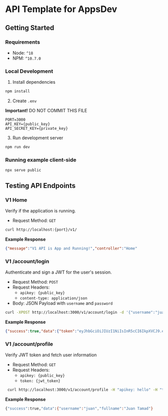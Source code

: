 # API Template for AppsDev

## Getting Started

### Requirements

- Node: `^18`
- NPM: `^10.7.0`

### Local Development

1. Install dependencies
```sh
npm install
```

2. Create `.env`

**Important!** DO NOT COMMIT THIS FILE
```env
PORT=3000
API_KEY={public_key}
API_SECRET_KEY={private_key}
```

3. Run development server

```sh
npm run dev
```

### Running example client-side

```env
npx serve public
```


## Testing API Endpoints

### V1 Home
Verify if the application is running.

- Request Method: `GET`

```sh
curl http://localhost:{port}/v1/
```

**Example Response**
```json
{"message":"V1 API is App and Running!","controller":"Home"
```

### V1 /account/login
Authenticate and sign a JWT for the user's session.

- Request Method: `POST`
- Request Headers:
  - `apikey: {public_key}`
  - `content-type: application/json`
- Body: JSON Payload with `username` and `password`
    
```sh
curl -XPOST http://localhost:3000/v1/account/login -d '{"username":"juan","password":"tamad"}' -H "apikey: hello" -H "content-type: application/json"
```

**Example Response**
```json
{"success":true,"data":{"token":"eyJhbGciOiJIUzI1NiIsInR5cCI6IkpXVCJ9.eyJ1c2VybmFtZSI6Imp1YW4iLCJpYXQiOjE3MjcwMTMwMjgsImV4cCI6MTcyNzA5OTQyOH0.Knt_g1ChjtV04ysC_uk1NNKEkt7DPj6Xid7Cczrbww8"}}
```

### V1 /account/profile
Verify JWT token and fetch user information

- Request Method: `GET`
- Request Headers:
  - `apikey: {public_key}`
  - `token: {jwt_token}`

```sh
 curl http://localhost:3000/v1/account/profile -H "apikey: hello" -H "token: eyJhbGciOiJIUzI1NiIsInR5cCI6IkpXVCJ9.eyJ1c2VybmFtZSI6Imp1YW4iLCJpYXQiOjE3MjcwMTMwMjgsImV4cCI6MTcyNzA5OTQyOH0.Knt_g1ChjtV04ysC_uk1NNKEkt7DPj6Xid7Cczrbww8
```

**Example Response**
```sh
{"success":true,"data":{"username":"juan","fullname":"Juan Tamad"}
```
